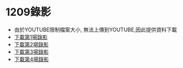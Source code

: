 

# 1209錄影
- 由於YOUTUBE限制檔案大小, 無法上傳到YOUTUBE,因此提供資料下載
- [下載第1場錄影](https://drive.google.com/file/d/1qNlso5mQLTxX79oSRxPPB10Df3VH0opm/view?usp=sharing)
- [下載第2場錄影](https://drive.google.com/file/d/1ShXcjH62_r_B2HL_ciragJoEo1Zl4Bh3/view?usp=sharing)
- [下載第3場錄影](https://drive.google.com/file/d/19tYYpJ-N8YCNnMg6NFE1uvVkeRdRtKIc/view?usp=sharing)
- [下載第4場錄影](https://drive.google.com/file/d/1zgItTccZd8mJyyZzNXo0A3l2t58Nhmtj/view?usp=sharing)
